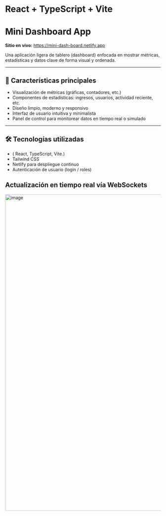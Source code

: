 # React + TypeScript + Vite

# Mini Dashboard App

**Sitio en vivo:** https://mini-dash-board.netlify.app

Una aplicación ligera de tablero (dashboard) enfocada en mostrar métricas, estadísticas y datos clave de forma visual y ordenada.

---

## 🧾 Características principales

- Visualización de métricas (gráficas, contadores, etc.)
- Componentes de estadísticas: ingresos, usuarios, actividad reciente, etc.
- Diseño limpio, moderno y responsivo
- Interfaz de usuario intuitiva y minimalista
- Panel de control para monitorear datos en tiempo real o simulado

---

## 🛠 Tecnologías utilizadas

- ( React, TypeScript, Vite.)
- Tailwind CSS  
- Netlify para despliegue continuo
- Autenticación de usuario (login / roles)

Actualización en tiempo real vía WebSockets
---
 
<img width="1440" height="1024" alt="image" src="https://github.com/user-attachments/assets/a97505c0-381c-4476-9157-0883f7365b90" />

 
